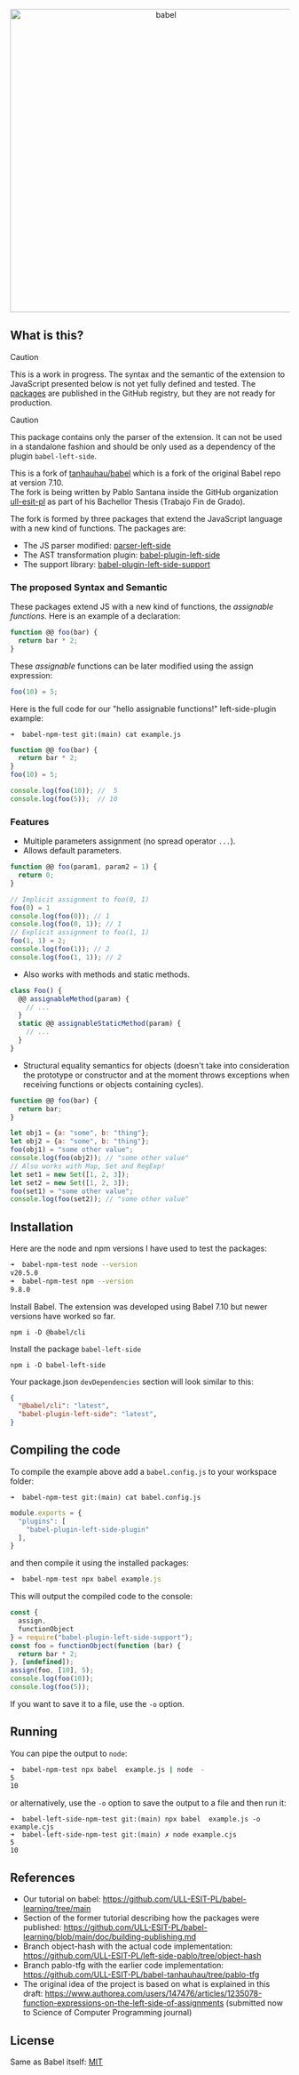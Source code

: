 <p align="center">
  <a href="https://babeljs.io/">
    <img alt="babel" src="https://raw.githubusercontent.com/babel/logo/master/babel.png" width="546">
  </a>
</p>

## What is this?

> [!CAUTION]
> This is a work in progress. The syntax and the semantic of the extension to JavaScript presented below is not yet fully defined and tested. The [packages](https://github.com/orgs/ULL-ESIT-PL/packages?repo_name=babel-tanhauhau) are published in the GitHub registry, but they are not ready for production.

> [!CAUTION]
> This package contains only the parser of the extension. It can not be used in a standalone fashion and should be only used as a dependency of the plugin `babel-left-side`.

This is a fork of [tanhauhau/babel](https://github.com/tanhauhau/babel) which is a fork of the original Babel repo at version 7.10.  
The fork is being written by Pablo Santana inside the GitHub organization [ull-esit-pl](https://github.com/ULL-ESIT-PL/) as part of his Bachellor Thesis (Trabajo Fin de Grado).

The fork is formed by three packages that extend the JavaScript language with a new kind of functions. The packages are:

- The JS parser modified: [parser-left-side](https://www.npmjs.com/package/parser-left-side)
- The AST transformation plugin: [babel-plugin-left-side](https://www.npmjs.com/package/babel-plugin-left-side}) 
- The support library: [babel-plugin-left-side-support](https://www.npmjs.com/package/babel-plugin-left-side-support) 

### The proposed Syntax and Semantic

These packages extend JS with a new kind of functions, the *assignable functions*. Here is an example of a declaration:

```js 
function @@ foo(bar) {
  return bar * 2;
}
```

These *assignable* functions can be later modified  using the assign expression:

```js
foo(10) = 5;
```

Here is the full code for our "hello assignable functions!" left-side-plugin example:

`➜  babel-npm-test git:(main) cat example.js`
```js
function @@ foo(bar) {
  return bar * 2;
}
foo(10) = 5;

console.log(foo(10)); //  5
console.log(foo(5));  // 10
```

### Features
- Multiple parameters assignment (no spread operator `...`).
- Allows default parameters.
```js
function @@ foo(param1, param2 = 1) {
  return 0;
}

// Implicit assignment to foo(0, 1)
foo(0) = 1
console.log(foo(0)); // 1
console.log(foo(0, 1)); // 1
// Explicit assignment to foo(1, 1)
foo(1, 1) = 2;
console.log(foo(1)); // 2
console.log(foo(1, 1)); // 2
```
- Also works with methods and static methods.
```js
class Foo() {
  @@ assignableMethod(param) {
    // ...
  }
  static @@ assignableStaticMethod(param) {
    // ...
  }
}
```
- Structural equality semantics for objects (doesn't take into consideration the prototype or constructor and at the moment throws exceptions when receiving functions or objects containing cycles).
```js
function @@ foo(bar) {
  return bar;
}

let obj1 = {a: "some", b: "thing"};
let obj2 = {a: "some", b: "thing"};
foo(obj1) = "some other value";
console.log(foo(obj2)); // "some other value"
// Also works with Map, Set and RegExp!
let set1 = new Set([1, 2, 3]);
let set2 = new Set([1, 2, 3]);
foo(set1) = "some other value";
console.log(foo(set2)); // "some other value"
```


## Installation

Here are the node and npm versions I have used to test the packages:

```bash
➜  babel-npm-test node --version
v20.5.0
➜  babel-npm-test npm --version
9.8.0
```

Install Babel. The extension was developed using Babel 7.10 but newer versions have worked so far.

```
npm i -D @babel/cli
```

Install the package `babel-left-side`

```
npm i -D babel-left-side 
```

Your package.json `devDependencies` section will look similar to this:

```json
{
  "@babel/cli": "latest",
  "babel-plugin-left-side": "latest",
}
```


## Compiling the code

To compile the example above add a `babel.config.js` to your workspace folder:

`➜  babel-npm-test git:(main) cat babel.config.js`
```js
module.exports = {
  "plugins": [
    "babel-plugin-left-side-plugin"
  ],
}
```

and then compile it using the installed packages:

```js
➜  babel-npm-test npx babel example.js
```
This will output the compiled code to the console:

```js                                                      
const {
  assign,
  functionObject
} = require("babel-plugin-left-side-support");
const foo = functionObject(function (bar) {
  return bar * 2;
}, [undefined]);
assign(foo, [10], 5);
console.log(foo(10));
console.log(foo(5));
```

If you want to save it to a file, use the `-o` option.

## Running

You can pipe the output to `node`:

```bash
➜  babel-npm-test npx babel  example.js | node  -
5
10
```

or alternatively, use the `-o` option to save the output to a file and then run it:

```
➜  babel-left-side-npm-test git:(main) npx babel  example.js -o example.cjs
➜  babel-left-side-npm-test git:(main) ✗ node example.cjs 
5
10
```

## References

- Our tutorial on babel: https://github.com/ULL-ESIT-PL/babel-learning/tree/main
- Section of the former tutorial describing how the packages were published: https://github.com/ULL-ESIT-PL/babel-learning/blob/main/doc/building-publishing.md
- Branch object-hash with the actual code implementation: https://github.com/ULL-ESIT-PL/left-side-pablo/tree/object-hash
- Branch pablo-tfg with the earlier code implementation: https://github.com/ULL-ESIT-PL/babel-tanhauhau/tree/pablo-tfg
- The original idea of the project is based on what is explained in this draft: https://www.authorea.com/users/147476/articles/1235078-function-expressions-on-the-left-side-of-assignments (submitted now to Science of Computer Programming
 journal)

## License

Same as Babel itself: [MIT](LICENSE)
